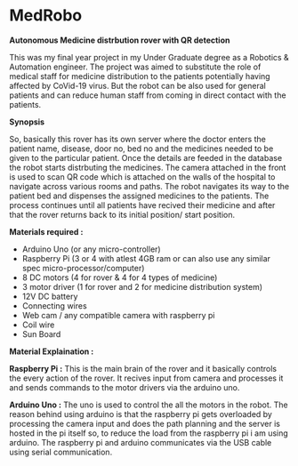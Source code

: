 # MedRobo

**Autonomous Medicine distrbution rover with QR detection**

This was my final year project in my Under Graduate degree as a Robotics & Automation engineer.
The project was aimed to substitute the role of medical staff for medicine distribution to the patients potentially having affected by CoVid-19 virus. But the robot can be also used for general patients and can reduce human staff from coming in direct contact with the patients.

**Synopsis**

So, basically this rover has its own server where the doctor enters the patient name, disease, door no, bed no and the medicines needed to be given to the particular patient. Once the details are feeded in the database the robot starts distrbuting the medicines. The camera attached in the front is used to scan QR code which is attached on the walls of the hospital to navigate across various rooms and paths. The robot navigates its way to the patient bed and dispenses the assigned medicines to the patients. The process continues until all patients have recived their medicine and after that the rover returns back to its initial position/ start position.

**Materials required :**
* Arduino Uno (or any micro-controller)
* Raspberry Pi (3 or 4 with atlest 4GB ram or can also use any similar spec micro-processor/computer)
* 8 DC motors (4 for rover & 4 for 4 types of medicine)
* 3 motor driver (1 for rover and 2 for medicine distribution system)
* 12V DC battery
* Connecting wires
* Web cam / any compatible camera with raspberry pi
* Coil wire
* Sun Board

**Material Explaination :**

**Raspberry Pi :** This is the main brain of the rover and it basically controls the every action of the rover. It recives input from camera and processes it and sends commands to the motor drivers via the arduino uno.

**Arduino Uno :** The uno is used to control the all the motors in the robot. The reason behind using arduino is that the raspberry pi gets overloaded by processing the camera input and does the path planning and the server is hosted in the pi itself so, to reduce the load from the raspberry pi i am using arduino. The raspberry pi and arduino communicates via the USB cable using serial communication.

